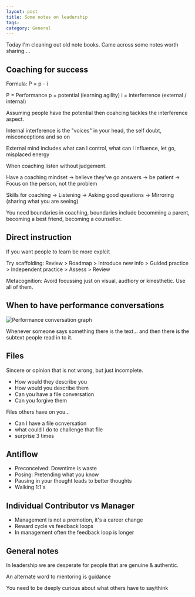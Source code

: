 ```yaml
---
layout: post
title: Some notes on leadership
tags: 
category: General
---
```


Today I'm cleaning out old note books. Came across some notes worth sharing....

## Coaching for success

Formula: P = p - i

P = Performance
p = potential (learning agility)
i = interferrence (external / internal)

Assuming people have the potential then coahcing tackles the interference aspect.

Internal interference is the "voices" in your head, the self doubt, misconceptions and so on

External mind includes what can I control, what can I influence, let go, misplaced energy

When coaching listen without judgement.

Have a coaching mindset
 -> believe they've go answers
 -> be patient
 -> Focus on the person, not the problem

Skills for coaching
 -> Listening
 -> Asking good questions
 -> Mirroring (sharing what you are seeing)

You need boundaries in coaching, boundaries include becomming a parent, becoming a best friend, becoming a counsellor.

## Direct instruction

If you want people to learn be more explcit

Try scaffolding: Review > Roadmap > Introduce new info > Guided practice > Independent practice > Assess > Review

Metacognition: Avoid focussing just on visual, audtiory or kinesthetic. Use all of them.

## When to have performance conversations

<img class="img-responsive" alt="Performance conversation graph" src="{{ site.url }}/assets/images/When-to-have-a-performance-conversation.png">

Whenever someone says something there is the text... and then there is the subtext people read in to it.

## Files

Sincere or opinion that is not wrong, but just incomplete.

* How would they describe you
* How would you describe them
* Can you have a file conversation
* Can you forgive them

Files others have on you...
* Can I have a file ocnversation
* what could I do to challenge that file
* surprise 3 times

## Antiflow

* Preconceived: Downtime is waste
* Posing: Pretending what you know
* Pausing in your thought leads to better thoughts
* Walking 1:1's

## Individual Contributor vs Manager

* Management is not a promotion, it's a career change
* Reward cycle vs feedback loops
* In management often the feedback loop is longer

## General notes

In leadership we are desperate for people that are genuine & authentic.

An alternate word to mentoring is guidance

You need to be deeply curious about what others have to say/think



